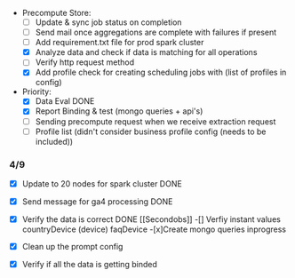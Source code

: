 - Precompute Store: 
	-[ ] Update & sync job status on completion
	-[ ] Send mail once aggregations are complete with failures if present
	-[ ] Add requirement.txt file for prod spark cluster
	-[x] Analyze data and check if data is matching for all operations 
	-[ ] Verify http request method  
	-[x] Add profile check for creating scheduling jobs with (list of profiles in config)
- Priority: 
	-[x] Data Eval DONE
	-[x] Report Binding & test (mongo queries + api's)
	-[ ] Sending precompute request when we receive extraction request
	-[ ] Profile list (didn't consider business profile config (needs to be included))
### 4/9
-[x] Update to 20 nodes for spark cluster DONE
-[x] Send message for ga4 processing  DONE
-[x] Verify the data is correct  DONE [[Secondobs]]
-[] Verfiy instant values countryDevice (device) faqDevice
-[x]Create mongo queries inprogress
-[x] Clean up the prompt config
-[x] Verify if all the data is getting binded 

